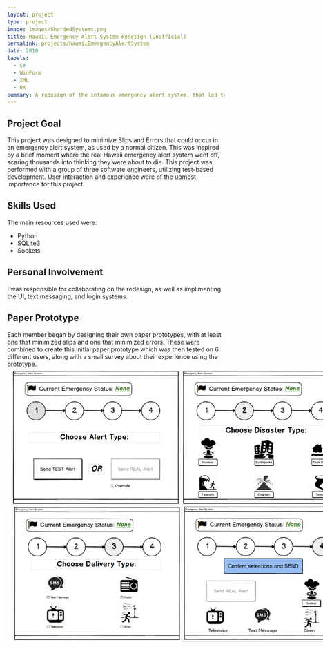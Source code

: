```yaml
---
layout: project
type: project
image: images/ShardedSystems.png
title: Hawaii Emergency Alert System Redesign (Unofficial)
permalink: projects/hawaiiEmergencyAlertSystem
date: 2018
labels:
  - C#
  - WinForm
  - XML
  - UX
summary: A redesign of the infamous emergency alert system, that led to nuclear terror.
---
```



## Project Goal
This project was designed to minimize Slips and Errors that could occur in an emergency alert system, as used by a normal citizen. This was inspired by a brief moment where the real Hawaii emergency alert system went off, scaring thousands into thinking they were about to die. 
This project was performed with a group of three software engineers, utilizing test-based development. User interaction and experience were of the upmost importance for this project. 

## Skills Used
  The main resources used were:
  * Python
  * SQLite3
  * Sockets
  
## Personal Involvement
I was responsible for collaborating on the redesign, as well as implimenting the UI, text messaging, and login systems. 
  

## Paper Prototype
Each member began by designing their own paper prototypes, with at least one that minimized slips and one that minimized errors.
These were combined to create this initial paper prototype which was then tested on 6 different users, along with a small survey about their experience using the prototype.
<img class="" style="max-width:800px;" src="../images/hawaiiAlertSystem/paperPrototype.png">



